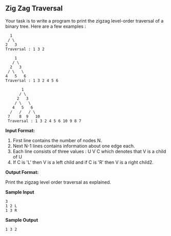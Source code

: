 ## Zig Zag Traversal
Your task is to write a program to print the zigzag level-order traversal of a binary tree.
Here are a few examples :
```
  1
 / \
2   3
Traversal : 1 3 2
```
```
    1
   / \
  2   3
 / \   \
4   5   6
Traversal : 1 3 2 4 5 6
```
```
       1
      / \
     2   3
    / \   \
   4   5   6
  /   /   / \
 7    8  9   10
 Traversal : 1 3 2 4 5 6 10 9 8 7
 ```
__Input Format:__

1. First line contains the number of nodes N.
2. Next N-1 lines contains information about one edge each.
3. Each line consists of three values : U V C which denotes that V is a child of U
4. If C is 'L' then V is a left child and if C is 'R' then V is a right child2. 

__Output Format:__ 

Print the zigzag level order traversal as explained.

__Sample Input__

```
3
1 2 L
1 3 R
```
__Sample Output__
```
1 3 2
```
